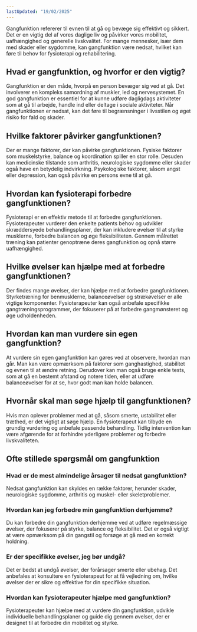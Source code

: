 ```yaml
---
lastUpdated: "19/02/2025"
---
```


Gangfunktion refererer til evnen til at gå og bevæge sig effektivt og sikkert. Det er en vigtig del af vores daglige liv og påvirker vores mobilitet, uafhængighed og generelle livskvalitet. For mange mennesker, især dem med skader eller sygdomme, kan gangfunktion være nedsat, hvilket kan føre til behov for fysioterapi og rehabilitering.

## Hvad er gangfunktion, og hvorfor er den vigtig?

Gangfunktion er den måde, hvorpå en person bevæger sig ved at gå. Det involverer en kompleks samordning af muskler, led og nervesystemet. En god gangfunktion er essentiel for at kunne udføre dagligdags aktiviteter som at gå til arbejde, handle ind eller deltage i sociale aktiviteter. Når gangfunktionen er nedsat, kan det føre til begrænsninger i livsstilen og øget risiko for fald og skader.

## Hvilke faktorer påvirker gangfunktionen?

Der er mange faktorer, der kan påvirke gangfunktionen. Fysiske faktorer som muskelstyrke, balance og koordination spiller en stor rolle. Desuden kan medicinske tilstande som arthritis, neurologiske sygdomme eller skader også have en betydelig indvirkning. Psykologiske faktorer, såsom angst eller depression, kan også påvirke en persons evne til at gå.

## Hvordan kan fysioterapi forbedre gangfunktionen?

Fysioterapi er en effektiv metode til at forbedre gangfunktionen. Fysioterapeuter vurderer den enkelte patients behov og udvikler skræddersyede behandlingsplaner, der kan inkludere øvelser til at styrke musklerne, forbedre balancen og øge fleksibiliteten. Gennem målrettet træning kan patienter genoptræne deres gangfunktion og opnå større uafhængighed.

## Hvilke øvelser kan hjælpe med at forbedre gangfunktionen?

Der findes mange øvelser, der kan hjælpe med at forbedre gangfunktionen. Styrketræning for benmusklerne, balanceøvelser og strækøvelser er alle vigtige komponenter. Fysioterapeuter kan også anbefale specifikke gangtræningsprogrammer, der fokuserer på at forbedre gangmønsteret og øge udholdenheden.

## Hvordan kan man vurdere sin egen gangfunktion?

At vurdere sin egen gangfunktion kan gøres ved at observere, hvordan man går. Man kan være opmærksom på faktorer som ganghastighed, stabilitet og evnen til at ændre retning. Derudover kan man også bruge enkle tests, som at gå en bestemt afstand og notere tiden, eller at udføre balanceøvelser for at se, hvor godt man kan holde balancen.

## Hvornår skal man søge hjælp til gangfunktionen?

Hvis man oplever problemer med at gå, såsom smerte, ustabilitet eller træthed, er det vigtigt at søge hjælp. En fysioterapeut kan tilbyde en grundig vurdering og anbefale passende behandling. Tidlig intervention kan være afgørende for at forhindre yderligere problemer og forbedre livskvaliteten.

## Ofte stillede spørgsmål om gangfunktion

### Hvad er de mest almindelige årsager til nedsat gangfunktion?

Nedsat gangfunktion kan skyldes en række faktorer, herunder skader, neurologiske sygdomme, arthritis og muskel- eller skeletproblemer.

### Hvordan kan jeg forbedre min gangfunktion derhjemme?

Du kan forbedre din gangfunktion derhjemme ved at udføre regelmæssige øvelser, der fokuserer på styrke, balance og fleksibilitet. Det er også vigtigt at være opmærksom på din gangstil og forsøge at gå med en korrekt holdning.

### Er der specifikke øvelser, jeg bør undgå?

Det er bedst at undgå øvelser, der forårsager smerte eller ubehag. Det anbefales at konsultere en fysioterapeut for at få vejledning om, hvilke øvelser der er sikre og effektive for din specifikke situation.

### Hvordan kan fysioterapeuter hjælpe med gangfunktion?

Fysioterapeuter kan hjælpe med at vurdere din gangfunktion, udvikle individuelle behandlingsplaner og guide dig gennem øvelser, der er designet til at forbedre din mobilitet og styrke.

